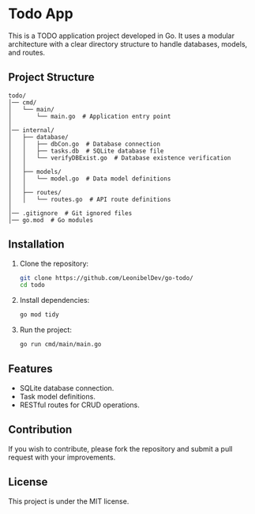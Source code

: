 # Todo App

This is a TODO application project developed in Go. It uses a modular architecture with a clear directory structure to handle databases, models, and routes.

## Project Structure

```
todo/
│── cmd/
│   └── main/
│       └── main.go  # Application entry point
│
│── internal/
│   ├── database/
│   │   ├── dbCon.go  # Database connection
│   │   ├── tasks.db  # SQLite database file
│   │   └── verifyDBExist.go  # Database existence verification
│   │
│   ├── models/
│   │   └── model.go  # Data model definitions
│   │
│   ├── routes/
│   │   └── routes.go  # API route definitions
│
│── .gitignore  # Git ignored files
│── go.mod  # Go modules
```

## Installation

1. Clone the repository:

   ```sh
   git clone https://github.com/LeonibelDev/go-todo/
   cd todo
   ```

2. Install dependencies:

   ```sh
   go mod tidy
   ```

3. Run the project:

   ```sh
   go run cmd/main/main.go
   ```

## Features

- SQLite database connection.
- Task model definitions.
- RESTful routes for CRUD operations.

## Contribution

If you wish to contribute, please fork the repository and submit a pull request with your improvements.

## License

This project is under the MIT license.

